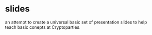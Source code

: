 slides
======

an attempt to create a universal basic set of presentation slides to help teach basic conepts at Cryptoparties.

